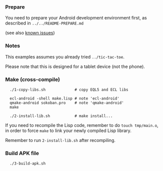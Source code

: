 
### Prepare

You need to prepare your Android development environment first, as described
in `../../README-PREPARE.md`

(see also [known issues](http://wiki.qt.io/Qt_for_Android_known_issues))



### Notes

This examples assumes you already tried `../tic-tac-toe`.

Please note that this is designed for a tablet device (not the phone).



### Make (cross-compile)

```
  ./1-copy-libs.sh             # copy EQL5 and ECL libs

  ecl-android -shell make.lisp # note 'ecl-android'
  qmake-android sokoban.pro    # note 'qmake-android'
  make

  ./2-install-lib.sh           # make install...
```

If you need to recompile the Lisp code, remember to do `touch tmp/main.o`,
in order to force `make` to link your newly compiled Lisp library.

Remember to run `2-install-lib.sh` after recompiling.



### Build APK file

```
  ./3-build-apk.sh
```

